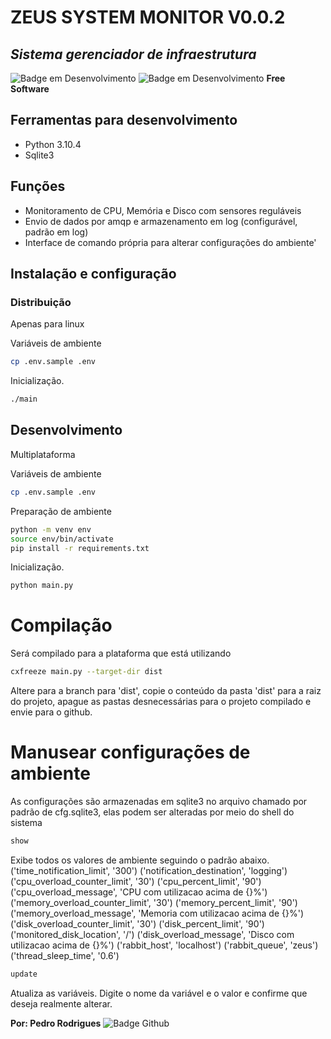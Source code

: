 # ZEUS SYSTEM MONITOR V0.0.2
## _Sistema gerenciador de infraestrutura_
![Badge em Desenvolvimento](http://img.shields.io/static/v1?label=STATUS&message=EM%20DESENVOLVIMENTO&color=GREEN&style=for-the-badge)
![Badge em Desenvolvimento](http://img.shields.io/static/v1?label=LICENÇA&message=MIT&color=GREEN&style=for-the-badge)
**Free Software**
## Ferramentas para desenvolvimento
- Python 3.10.4
- Sqlite3

## Funções
- Monitoramento de CPU, Memória e Disco com sensores reguláveis
- Envio de dados por amqp e armazenamento em log (configurável, padrão em log)
- Interface de comando própria para alterar configurações do ambiente'

## Instalação e configuração
### Distribuição
Apenas para linux

Variáveis de ambiente
```sh
cp .env.sample .env
```
Inicialização.
```sh
./main
```
## Desenvolvimento
Multiplataforma

Variáveis de ambiente
```sh
cp .env.sample .env
```
Preparação de ambiente
```sh
python -m venv env
source env/bin/activate
pip install -r requirements.txt
```
Inicialização.
```sh
python main.py
```
# Compilação
Será compilado para a plataforma que está utilizando
```sh
cxfreeze main.py --target-dir dist 
```
Altere para a branch para 'dist', copie o conteúdo da pasta 'dist' para a raiz do projeto,
apague as pastas desnecessárias para o projeto compilado e envie para o github.
# Manusear configurações de ambiente
As configurações são armazenadas em sqlite3 no arquivo chamado por padrão de cfg.sqlite3,
elas podem ser alteradas por meio do shell do sistema
```sh
show
```
Exibe todos os valores de ambiente seguindo o padrão abaixo.
('time_notification_limit', '300')
('notification_destination', 'logging')
('cpu_overload_counter_limit', '30')
('cpu_percent_limit', '90')
('cpu_overload_message', 'CPU com utilizacao acima de {}%')
('memory_overload_counter_limit', '30')
('memory_percent_limit', '90')
('memory_overload_message', 'Memoria com utilizacao acima de {}%')
('disk_overload_counter_limit', '30')
('disk_percent_limit', '90')
('monitored_disk_location', '/')
('disk_overload_message', 'Disco com utilizacao acima de {}%')
('rabbit_host', 'localhost')
('rabbit_queue', 'zeus')
('thread_sleep_time', '0.6')
```sh
update
```
Atualiza as variáveis.
Digite o nome da variável e o valor e confirme que deseja realmente alterar.

**Por: Pedro Rodrigues**
![Badge Github](https://img.shields.io/github/followers/PedroRodrigues-dev?style=social)